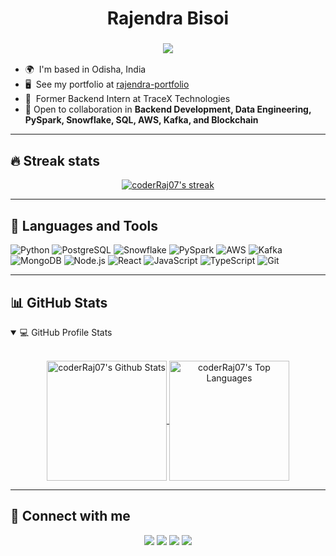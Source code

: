 <h1 align="center">Rajendra Bisoi</h1>
<h3 align="center"><img src="https://readme-typing-svg.herokuapp.com?center=true&vCenter=true&lines=Backend+%26+Data+Engineer"></h3>

* 🌍  I'm based in Odisha, India  
* 🖥️  See my portfolio at [rajendra-portfolio](bit.ly/Blockchain_Portfolio_)  
* 🤝  Former Backend Intern at TraceX Technologies  
* 🔹 Open to collaboration in **Backend Development, Data Engineering, PySpark, Snowflake, SQL, AWS, Kafka, and Blockchain**  

---

## 🔥 Streak stats  

<p align="center">
  <a href="https://github.com/coderRaj07">
    <img alt="coderRaj07's streak" src="https://github-readme-streak-stats.herokuapp.com?user=coderRaj07&theme=great-gatsby&hide_border=true&fire=EB5454&sideNums=E8EBDF&currStreakNum=DFEB65"/>
  </a>
</p>

---

## 🚀 Languages and Tools  

<p align="left">
  <img src="https://img.icons8.com/color/64/000000/python.png" alt="Python"/>
  <img src="https://img.icons8.com/external-tal-revivo-shadow-tal-revivo/64/000000/external-postgre-sql-a-free-and-open-source-relational-database-management-system-logo-shadow-tal-revivo.png" alt="PostgreSQL"/>
  <img src="https://img.icons8.com/color/64/000000/snowflake.png" alt="Snowflake"/>
  <img src="https://img.icons8.com/color/64/000000/apache-spark.png" alt="PySpark"/>
  <img src="https://img.icons8.com/color/64/000000/amazon-web-services.png" alt="AWS"/>
  <img src="https://img.icons8.com/external-those-icons-flat-those-icons/64/000000/kafka.png" alt="Kafka"/>
  <img src="https://img.icons8.com/color/64/000000/mongodb.png" alt="MongoDB"/>
  <img src="https://img.icons8.com/color/64/000000/nodejs.png" alt="Node.js"/>
  <img src="https://img.icons8.com/color/64/000000/react-native.png" alt="React"/>
  <img src="https://img.icons8.com/color/64/000000/javascript.png" alt="JavaScript"/>
  <img src="https://img.icons8.com/color/64/000000/typescript.png" alt="TypeScript"/>
  <img src="https://img.icons8.com/color/64/000000/git.png" alt="Git"/>
</p>

---

## 📊 GitHub Stats  

<details open=""> 
  <summary>💻 GitHub Profile Stats</summary>
  <br/>
  <p align="center">
    <a href="https://github.com/coderRaj07">
      <img align="center" alt="coderRaj07's Github Stats" src="https://github-readme-stats.vercel.app/api/?username=coderRaj07&show_icons=true&count_private=true&theme=highcontrast&hide_border=true" height="192px"/>
    </a>
    <a href="https://github.com/coderRaj07">
      <img align="center" height="192px" alt="coderRaj07's Top Languages" src="https://github-readme-stats.vercel.app/api/top-langs/?username=coderRaj07&langs_count=20&layout=compact&theme=highcontrast&hide_border=true" />
    </a>
  <br/>
  </p>
</details>

---

## 🙋‍ Connect with me  

<p align="center">
<a href="mailto:rajendrabisoi23@gmail.com"><img src="https://img.shields.io/badge/Gmail-D14836?style=for-the-badge&logo=gmail&logoColor=white"/></a>
<a href="https://in.linkedin.com/in/rajendra-bisoi" target="_blank"><img src="https://img.shields.io/badge/linkedin-%230077B5.svg?style=for-the-badge&logo=linkedin&logoColor=white"/></a>
<a href="https://github.com/coderRaj07"><img src="https://img.shields.io/badge/github-%23121011.svg?style=for-the-badge&logo=github&logoColor=white"/></a>
<a href="https://twitter.com/RajendraBisoi13" target="_blank"><img src="https://img.shields.io/badge/RajendraBisoi13-%231DA1F2.svg?style=for-the-badge&logo=Twitter&logoColor=white"/></a>
</p>
